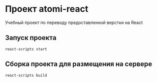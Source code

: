 # Проект atomi-react

Учебный проект по переводу предоставленной верстки на React

## Запуск проекта
```
react-scripts start
```

## Сборка проекта для размещения на сервере
```
react-scripts build
```
